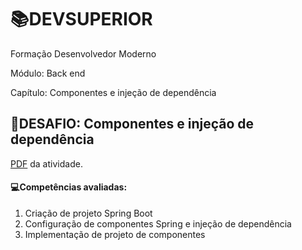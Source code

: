 #  :books:DEVSUPERIOR

Formação Desenvolvedor Moderno  

Módulo: Back end  

Capítulo: Componentes e injeção de dependência 



## :pushpin:DESAFIO: Componentes e injeção de dependência

[PDF](https://github.com/NiksonDiniz/desafio1-devsuperior/blob/main/01%20DESAFIO%20Componentes%20e%20inje%C3%A7%C3%A3o%20de%20depend%C3%AAncia.pdf) da atividade.



#### :computer:Competências avaliadas:

1. Criação de projeto Spring Boot
2. Configuração de componentes Spring e injeção de dependência
3. Implementação de projeto de componentes
